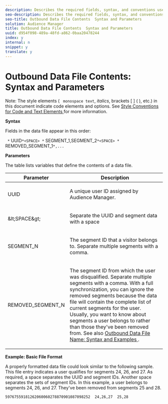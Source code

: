 ```yaml
---
description: Describes the required fields, syntax, and conventions used to organize information in an outbound data file. Format your data according to these specifications.
seo-description: Describes the required fields, syntax, and conventions used to organize information in an outbound data file. Format your data according to these specifications.
seo-title: Outbound Data File Contents  Syntax and Parameters
solution: Audience Manager
title: Outbound Data File Contents  Syntax and Parameters
uuid: d954f098-489a-48fd-a862-0baa20478244
index: y
internal: n
snippet: y
translate: y
---
```


# Outbound Data File Contents: Syntax and Parameters

Note: The style elements ( ` monospace text`, *italics*, brackets [ ] ( ), etc.) in this document indicate code elements and options. See [ Style Conventions for Code and Text Elements ](../../../c_reference/code-style-elements.md#reference_59D0BD0EDB424A65853460D91CCA35D9) for more information. 

**Syntax** 

Fields in the data file appear in this order: 

` *` UUID`*<SPACE> *` SEGMENT_1,SEGMENT_2`*<SPACE> *` REMOVED_SEGMENT_1`*,...` 

**Parameters** 

The table lists variables that define the contents of a data file. 



<table id="table_109BA747CFDA40108370EFEB208C7E11"> 
 <thead> 
  <tr> 
   <th colname="col1" class="entry"> Parameter </th> 
   <th colname="col2" class="entry"> Description </th> 
  </tr> 
 </thead>
 <tbody> 
  <tr> 
   <td colname="col1"> <p> <span class="codeph"> <span class="varname"> UUID </span> </span> </p> </td> 
   <td colname="col2"> <p>A unique user ID assigned by Audience Manager. </p> </td> 
  </tr> 
  <tr> 
   <td colname="col1"> <p> <span class="codeph"> &amp;lt;SPACE&amp;gt; </span> </p> </td> 
   <td colname="col2"> <p>Separate the UUID and segment data with a space </p> </td> 
  </tr> 
  <tr> 
   <td colname="col1"> <p> <span class="codeph"> <span class="varname"> SEGMENT_N </span> </span> </p> </td> 
   <td colname="col2"> <p>The segment ID that a visitor belongs to. Separate multiple segments with a comma. </p> </td> 
  </tr> 
  <tr> 
   <td colname="col1"> <p> <span class="codeph"> REMOVED_SEGMENT_N </span> </p> </td> 
   <td colname="col2"> <p>The segment ID from which the user was disqualified. Separate multiple segments with a comma. With a full synchronization, you can ignore the removed segments because the data file will contain the complete list of current segments for the user. Usually, you want to know about segments a user belongs to rather than those they've been removed from. See also <a href="../../../c_integration/c_outbounding_data/c_outbound_intro/c_name_reqs_outbound.md#concept_C049B849113544CA92EC194A60D0F722" format="dita" scope="local"> Outbound Data File Name: Syntax and Examples </a>. </p> </td> 
  </tr> 
 </tbody> 
</table>

**Example: Basic File Format** 

A properly formatted data file could look similar to the following sample. This file entry indicates a user qualifies for segments 24, 26, and 27. As required, a space separates the UUID and segment IDs. Another space separates the sets of segment IDs. In this example, a user belongs to segments 24, 26, and 27. They've been removed from segments 25 and 28. 


```
59767559181262060060278870901087098252  24,26,27  25,28
```

